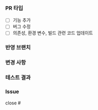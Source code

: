 ### PR 타입
<!-- (하나 이상의 PR 타입을 선택해주세요) -->
- [ ] 기능 추가  
- [ ] 버그 수정  
- [ ] 의존성, 환경 변수, 빌드 관련 코드 업데이트

### 반영 브랜치
<!-- ex) feat/login -> dev -->


### 변경 사항
<!-- ex) 로그인 시, 구글 소셜 로그인 기능을 추가했습니다. -->


### 테스트 결과
<!-- ex) 베이스 브랜치에 포함되기 위한 코드는 모두 정상적으로 동작해야 합니다. 
결과물에 대한 스크린샷, GIF, 혹은 라이브 데모가 가능하도록 샘플API를 첨부할 수도 있습니다. -->


### Issue
<!-- ex) close #{Isuee 번호} -->
close #
